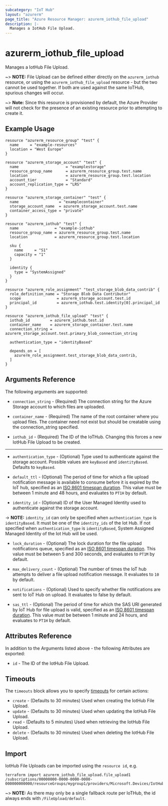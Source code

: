 ```yaml
---
subcategory: "IoT Hub"
layout: "azurerm"
page_title: "Azure Resource Manager: azurerm_iothub_file_upload"
description: |-
  Manages a IotHub File Upload.
---
```


# azurerm_iothub_file_upload

Manages a IotHub File Upload.

~> **NOTE:** File Upload can be defined either directly on the `azurerm_iothub` resource, or using the `azurerm_iothub_file_upload` resource - but the two cannot be used together. If both are used against the same IoTHub, spurious changes will occur.

~> **Note:** Since this resource is provisioned by default, the Azure Provider will not check for the presence of an existing resource prior to attempting to create it.

## Example Usage

```hcl
resource "azurerm_resource_group" "test" {
  name     = "example-resources"
  location = "West Europe"
}

resource "azurerm_storage_account" "test" {
  name                     = "examplestorage"
  resource_group_name      = azurerm_resource_group.test.name
  location                 = azurerm_resource_group.test.location
  account_tier             = "Standard"
  account_replication_type = "LRS"
}

resource "azurerm_storage_container" "test" {
  name                  = "examplecontainer"
  storage_account_name  = azurerm_storage_account.test.name
  container_access_type = "private"
}

resource "azurerm_iothub" "test" {
  name                = "example-iothub"
  resource_group_name = azurerm_resource_group.test.name
  location            = azurerm_resource_group.test.location

  sku {
    name     = "S1"
    capacity = "1"
  }

  identity {
    type = "SystemAssigned"
  }
}

resource "azurerm_role_assignment" "test_storage_blob_data_contrib" {
  role_definition_name = "Storage Blob Data Contributor"
  scope                = azurerm_storage_account.test.id
  principal_id         = azurerm_iothub.test.identity[0].principal_id
}

resource "azurerm_iothub_file_upload" "test" {
  iothub_id         = azurerm_iothub.test.id
  container_name    = azurerm_storage_container.test.name
  connection_string = azurerm_storage_account.test.primary_blob_connection_string

  authentication_type = "identityBased"

  depends_on = [
    azurerm_role_assignment.test_storage_blob_data_contrib,
  ]
}
```

## Arguments Reference

The following arguments are supported:

* `connection_string` - (Required) The connection string for the Azure Storage account to which files are uploaded.

* `container_name` - (Required) The name of the root container where you upload files. The container need not exist but should be creatable using the connection_string specified.

* `iothub_id` - (Required) The ID of the IoTHub. Changing this forces a new IotHub File Upload to be created.

---

* `authentication_type` - (Optional) Type used to authenticate against the storage account. Possible values are `keyBased` and `identityBased`. Defaults to `keyBased`.

* `default_ttl` - (Optional) The period of time for which a file upload notification message is available to consume before it is expired by the IoT hub, specified as an [ISO 8601 timespan duration](https://en.wikipedia.org/wiki/ISO_8601#Durations). This value must be between 1 minute and 48 hours, and evaluates to `PT1H` by default.

* `identity_id` - (Optional) ID of the User Managed Identity used to authenticate against the storage account.

-> **NOTE:** `identity_id` can only be specified when `authentication_type` is `identityBased`. It must be one of the `identity_ids` of the Iot Hub. If not specified when `authentication_type` is `identityBased`, System Assigned Managed Identity of the Iot Hub will be used.

* `lock_duration` - (Optional) The lock duration for the file upload notifications queue, specified as an [ISO 8601 timespan duration](https://en.wikipedia.org/wiki/ISO_8601#Durations). This value must be between 5 and 300 seconds, and evaluates to `PT1M` by default.

* `max_delivery_count` - (Optional) The number of times the IoT hub attempts to deliver a file upload notification message. It evaluates to `10` by default.

* `notifications` - (Optional) Used to specify whether file notifications are sent to IoT Hub on upload. It evaluates to false by default.

* `sas_ttl` - (Optional) The period of time for which the SAS URI generated by IoT Hub for file upload is valid, specified as an [ISO 8601 timespan duration](https://en.wikipedia.org/wiki/ISO_8601#Durations). This value must be between 1 minute and 24 hours, and evaluates to `PT1H` by default.

## Attributes Reference

In addition to the Arguments listed above - the following Attributes are exported: 

* `id` - The ID of the IotHub File Upload.

## Timeouts

The `timeouts` block allows you to specify [timeouts](https://www.terraform.io/docs/configuration/resources.html#timeouts) for certain actions:

* `create` - (Defaults to 30 minutes) Used when creating the IotHub File Upload.
* `update` - (Defaults to 30 minutes) Used when updating the IotHub File Upload.
* `read` - (Defaults to 5 minutes) Used when retrieving the IotHub File Upload.
* `delete` - (Defaults to 30 minutes) Used when deleting the IotHub File Upload.

## Import

IotHub File Uploads can be imported using the `resource id`, e.g.

```shell
terraform import azurerm_iothub_file_upload.file_upload1 /subscriptions/00000000-0000-0000-0000-000000000000/resourceGroups/mygroup1/providers/Microsoft.Devices/IotHubs/hub1/FileUpload/default
```
~> **NOTE:** As there may only be a single fallback route per IoTHub, the id always ends with `/FileUpload/default`.
